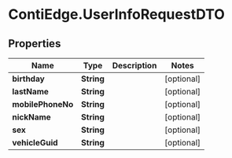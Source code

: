 # ContiEdge.UserInfoRequestDTO

## Properties
Name | Type | Description | Notes
------------ | ------------- | ------------- | -------------
**birthday** | **String** |  | [optional] 
**lastName** | **String** |  | [optional] 
**mobilePhoneNo** | **String** |  | [optional] 
**nickName** | **String** |  | [optional] 
**sex** | **String** |  | [optional] 
**vehicleGuid** | **String** |  | [optional] 


